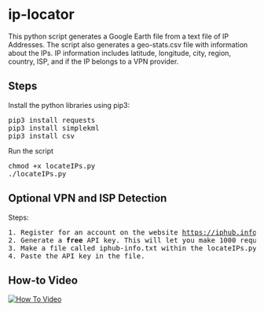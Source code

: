 # ip-locator
This python script generates a Google Earth file from a text file of IP Addresses. The script also generates a geo-stats.csv file with information about the IPs. 
IP information includes latitude, longitude, city, region, country, ISP, and if the IP belongs to a VPN provider. 

## Steps
Install the python libraries using pip3:
<pre>
pip3 install requests
pip3 install simplekml
pip3 install csv
</pre>

Run the script

<pre>
chmod +x locateIPs.py
./locateIPs.py</pre>

## Optional VPN and ISP Detection

Steps:
<pre>
1. Register for an account on the website <a href="https://iphub.info/">https://iphub.info/</a>.
2. Generate a <b>free</b> API key. This will let you make 1000 requests a day.
3. Make a file called iphub-info.txt within the locateIPs.py directory.
4. Paste the API key in the file.
</pre>

## How-to Video
[![How To Video](https://img.youtube.com/vi/IEl-kBQvutU/0.jpg)](https://www.youtube.com/watch?v=IEl-kBQvutU)
